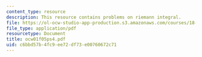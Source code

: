 ```yaml
---
content_type: resource
description: This resource contains problems on riemann integral.
file: https://ol-ocw-studio-app-production.s3.amazonaws.com/courses/18-01-single-variable-calculus-fall-2005/c6bbd57b4fc9ee72df73e00760672c71_ocw01f05ps4.pdf
file_type: application/pdf
resourcetype: Document
title: ocw01f05ps4.pdf
uid: c6bbd57b-4fc9-ee72-df73-e00760672c71
---
```

